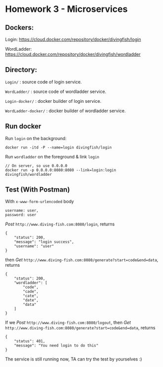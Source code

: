 # Homework 3 - Microservices

## Dockers:

Login: https://cloud.docker.com/repository/docker/divingfish/login

WordLadder: https://cloud.docker.com/repository/docker/divingfish/wordladder

## Directory:

`Login/` : source code of login service.

`WordLadder/` : source code of wordladder service.

`Login-docker/` : docker builder of login service.

`WordLadder-docker/` : docker builder of wordladder service.

## Run docker

Run `login` on the background:

```
docker run -itd -P --name=login divingfish/login
```

Run `wordladder` on the foreground & link `login`

```
// On server, so use 0.0.0.0
docker run -p 0.0.0.0:8080:8080 --link=login:login divingfish/wordladder
```

## Test (With Postman)

With `x-www-form-urlencoded` body
```
username: user,
password: user
```

*Post* `http://www.diving-fish.com:8080/login`, returns

```
{
    "status": 200,
    "message": "login success",
    "username": "user"
}
```

then *Get* `http://www.diving-fish.com:8080/generate?start=code&end=data`, returns

```
{
    "status": 200,
    "wordladder": [
        "code",
        "cade",
        "cate",
        "date",
        "data"
    ]
}
```

If we *Post* `http://www.diving-fish.com:8080/logout`, then *Get* `http://www.diving-fish.com:8080/generate?start=code&end=data`, returns

```
{
    "status": 401,
    "message": "You need login to do this"
}
```

The service is still running now, TA can try the test by yourselves :)